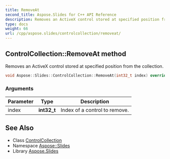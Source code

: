 ```yaml
---
title: RemoveAt
second_title: Aspose.Slides for C++ API Reference
description: Removes an ActiveX control stored at specified position from the collection.
type: docs
weight: 66
url: /cpp/aspose.slides/controlcollection/removeat/
---
```

## ControlCollection::RemoveAt method


Removes an ActiveX control stored at specified position from the collection.

```cpp
void Aspose::Slides::ControlCollection::RemoveAt(int32_t index) override
```


### Arguments

| Parameter | Type | Description |
| --- | --- | --- |
| index | **int32_t** | Index of a control to remove. |

## See Also

* Class [ControlCollection](../)
* Namespace [Aspose::Slides](../../)
* Library [Aspose.Slides](../../../)
